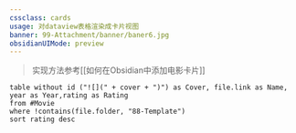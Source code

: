 ```yaml
---
cssclass: cards
usage: 对dataview表格渲染成卡片视图
banner: 99-Attachment/banner/baner6.jpg
obsidianUIMode: preview
---
```


> 实现方法参考[[如何在Obsidian中添加电影卡片]]

```dataview
table without id ("![](" + cover + ")") as Cover, file.link as Name, year as Year,rating as Rating
from #Movie  
where !contains(file.folder, "88-Template")
sort rating desc

```